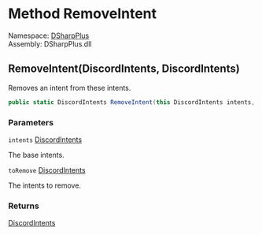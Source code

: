 # Method RemoveIntent

Namespace: [DSharpPlus](DSharpPlus.md)  
Assembly: DSharpPlus.dll

## <a id="DSharpPlus_DiscordIntentExtensions_RemoveIntent_DSharpPlus_DiscordIntents_DSharpPlus_DiscordIntents_"></a>RemoveIntent\(DiscordIntents, DiscordIntents\)

Removes an intent from these intents.

```csharp
public static DiscordIntents RemoveIntent(this DiscordIntents intents, DiscordIntents toRemove)
```

### Parameters

`intents` [DiscordIntents](DSharpPlus.DiscordIntents.md)

The base intents.

`toRemove` [DiscordIntents](DSharpPlus.DiscordIntents.md)

The intents to remove.

### Returns

[DiscordIntents](DSharpPlus.DiscordIntents.md)

